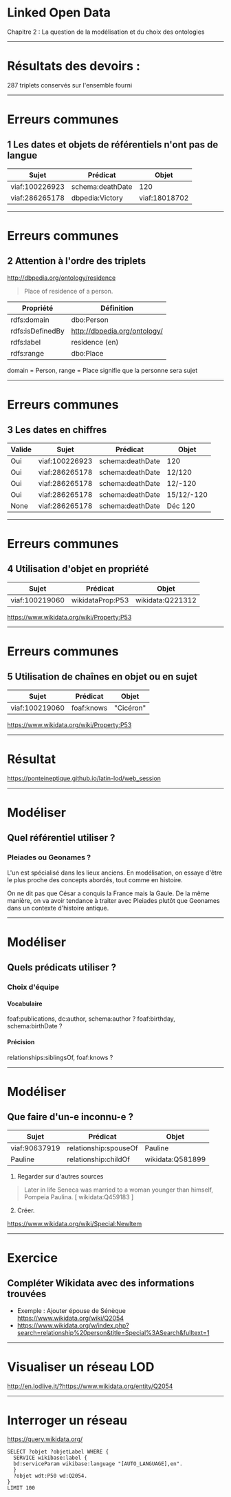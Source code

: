 Linked Open Data
================

Chapitre 2 : La question de la modélisation et du choix des ontologies

---

# Résultats des devoirs :

287 triplets conservés sur l'ensemble fourni

---

# Erreurs communes

## 1 Les dates et objets de référentiels n'ont pas de langue

| Sujet  | Prédicat | Objet |
| ------ | -------- | ----- |
| viaf:100226923 | schema:deathDate | 120 |
| viaf:286265178 | dbpedia:Victory | viaf:18018702 |

---

# Erreurs communes

## 2 Attention à l'ordre des triplets

http://dbpedia.org/ontology/residence

> Place of residence of a person.

| Propriété | Définition |
| -- | -- |
| rdfs:domain | dbo:Person |
| rdfs:isDefinedBy | http://dbpedia.org/ontology/ |
| rdfs:label | residence (en) |
| rdfs:range | dbo:Place |

domain = Person, range = Place signifie que la personne sera sujet

---

# Erreurs communes

## 3 Les dates en chiffres

| Valide | Sujet  | Prédicat | Objet |
| ------ | ------ | -------- | ----- |
| Oui | viaf:100226923 | schema:deathDate | 120 |
| Oui | viaf:286265178 | schema:deathDate | 12/120|
| Oui | viaf:286265178 | schema:deathDate | 12/-120|
| Oui | viaf:286265178 | schema:deathDate | 15/12/-120 |
| None | viaf:286265178 | schema:deathDate | Déc 120 |

---

# Erreurs communes

## 4 Utilisation d'objet en propriété

| Sujet  | Prédicat | Objet |
| ------ | -------- | ----- |
| viaf:100219060 | wikidataProp:P53 | wikidata:Q221312 |

https://www.wikidata.org/wiki/Property:P53

---

# Erreurs communes

## 5 Utilisation de chaînes en objet ou en sujet

| Sujet  | Prédicat | Objet |
| ------ | -------- | ----- |
| viaf:100219060 | foaf:knows | "Cicéron" |

https://www.wikidata.org/wiki/Property:P53

---

# Résultat

https://ponteineptique.github.io/latin-lod/web_session

---

# Modéliser

## Quel référentiel utiliser ?

### Pleiades ou Geonames ?

L'un est spécialisé dans les lieux anciens. En modélisation, on essaye d'être le plus proche des concepts abordés, tout comme en histoire.

On ne dit pas que César a conquis la France mais la Gaule. De la même manière, on va avoir tendance à traiter avec Pleiades plutôt que Geonames dans un contexte d'histoire antique.

---

# Modéliser

## Quels prédicats utiliser ?

### Choix d'équipe 

#### Vocabulaire
foaf:publications, dc:author, schema:author ?
foaf:birthday, schema:birthDate ?

#### Précision
relationships:siblingsOf, foaf:knows ?

--- 

# Modéliser

## Que faire d'un-e inconnu-e ?

| Sujet | Prédicat | Objet |
| ----- | -------- | ----- |
| viaf:90637919 | relationship:spouseOf | Pauline |
| Pauline | relationship:childOf | wikidata:Q581899 |

1. Regarder sur d'autres sources 

>Later in life Seneca was married to a woman younger than himself, Pompeia Paulina. [ wikidata:Q459183 ]

2. Créer.

https://www.wikidata.org/wiki/Special:NewItem

---

# Exercice

## Compléter Wikidata avec des informations trouvées

- Exemple : Ajouter épouse de Sénèque https://www.wikidata.org/wiki/Q2054
- https://www.wikidata.org/w/index.php?search=relationship%20person&title=Special%3ASearch&fulltext=1

---

# Visualiser un réseau LOD

http://en.lodlive.it/?https://www.wikidata.org/entity/Q2054

---

# Interroger un réseau

https://query.wikidata.org/

```sparql
SELECT ?objet ?objetLabel WHERE {
  SERVICE wikibase:label { 
  bd:serviceParam wikibase:language "[AUTO_LANGUAGE],en". 
  }
  ?objet wdt:P50 wd:Q2054.
}
LIMIT 100
```